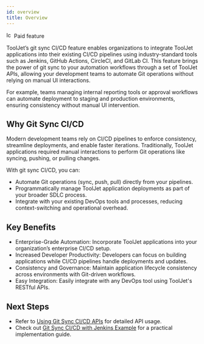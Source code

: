 ```yaml
---
id: overview
title: Overview
---
```

<div className="badge badge--primary heading-badge">   
  <img 
    src="/img/badge-icons/premium.svg" 
    alt="Icon" 
    width="16" 
    height="16" 
  />
 <span>Paid feature</span>
</div>

ToolJet’s git sync CI/CD feature enables organizations to integrate ToolJet applications into their existing CI/CD pipelines using industry-standard tools such as Jenkins, GitHub Actions, CircleCI, and GitLab CI. This feature brings the power of git sync to your automation workflows through a set of ToolJet APIs, allowing your development teams to automate Git operations without relying on manual UI interactions.

For example, teams managing internal reporting tools or approval workflows can automate deployment to staging and production environments, ensuring consistency without manual UI intervention.

## Why Git Sync CI/CD

Modern development teams rely on CI/CD pipelines to enforce consistency, streamline deployments, and enable faster iterations. Traditionally, ToolJet applications required manual interactions to perform Git operations like syncing, pushing, or pulling changes.

With git sync CI/CD, you can:
- Automate Git operations (sync, push, pull) directly from your pipelines.
- Programmatically manage ToolJet application deployments as part of your broader SDLC process.
- Integrate with your existing DevOps tools and processes, reducing context-switching and operational overhead.

## Key Benefits
- Enterprise-Grade Automation: Incorporate ToolJet applications into your organization’s enterprise CI/CD setup.
- Increased Developer Productivity: Developers can focus on building applications while CI/CD pipelines handle deployments and updates.
- Consistency and Governance: Maintain application lifecycle consistency across environments with Git-driven workflows.
- Easy Integration: Easily integrate with any DevOps tool using ToolJet's RESTful APIs.

## Next Steps
- Refer to [Using Git Sync CI/CD APIs](/docs/development-lifecycle/CICD/gitsync-api) for detailed API usage.
- Check out [Git Sync CI/CD with Jenkins Example](/docs/development-lifecycle/CICD/example) for a practical implementation guide.